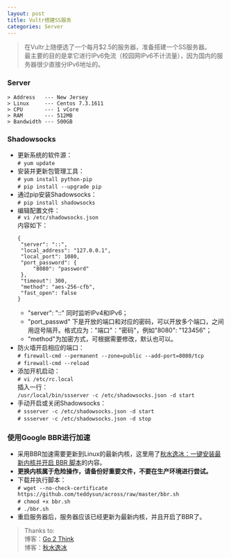 ```yaml
---
layout: post
title: Vultr搭建SS服务
categories: Server
---
```


> 在Vultr上随便选了一个每月$2.5的服务器，准备搭建一个SS服务器。  
> 最主要的目的是拿它进行IPv6免流（校园网IPv6不计流量），因为国内的服务器很少直接分IPv6地址的。  

<!-- more -->

### Server
```
> Address   --- New Jersey
> Linux     --- Centos 7.3.1611
> CPU		--- 1 vCore
> RAM       --- 512MB
> Bandwidth --- 500GB
```

### Shadowsocks
* 更新系统的软件源：  
  `# yum update`  
* 安装并更新包管理工具：  
  `# yum install python-pip`  
  `# pip install --upgrade pip`  
* 通过pip安装Shadowsocks：  
  `# pip install shadowsocks`  
* 编辑配置文件：  
  `# vi /etc/shadowsocks.json`  
  内容如下：  
  ```
  {
   "server": "::",
   "local_address": "127.0.0.1",
   "local_port": 1080,
   "port_password": {
       "8080": "password"
   },
   "timeout": 300,
   "method": "aes-256-cfb",
   "fast_open": false
  }

  ```
  * "server": "::" 同时监听IPv4和IPv6；  
  * "port_passwd" 下是开放的端口和对应的密码，可以开放多个端口，之间用逗号隔开。格式应为："端口"："密码"，例如"8080": "123456"；  
  * "method"为加密方式，可根据需要修改，默认也可以。 
* 防火墙开启相应的端口：  
  `# firewall-cmd --permanent --zone=public --add-port=8080/tcp`  
  `# firewall-cmd --reload`  
* 添加开机启动：  
  `# vi /etc/rc.local`  
  插入一行：  
  `/usr/local/bin/ssserver -c /etc/shadowsocks.json -d start` 
* 手动开启或关闭Shadowsocks：  
  `# ssserver -c /etc/shadowsocks.json -d start`  
  `# ssserver -c /etc/shadowsocks.json -d stop`  

### 使用Google BBR进行加速
* 采用BBR加速需要更新到Linux的最新内核，这里用了[秋水逸冰：一键安装最新内核并开启 BBR 脚本](https://teddysun.com/489.html)的内容。  
* __更换内核属于危险操作，请备份好重要文件，不要在生产环境进行尝试。__  
* 下载并执行脚本：  
  `# wget --no-check-certificate https://github.com/teddysun/across/raw/master/bbr.sh`  
  `# chmod +x bbr.sh`  
  `# ./bbr.sh`  
* 重启服务器后，服务器应该已经更新为最新内核，并且开启了BBR了。  

> Thanks to:  
> 博客：[Go 2 Think](http://go2think.com/)  
> 博客：[秋水逸冰](https://teddysun.com/)
